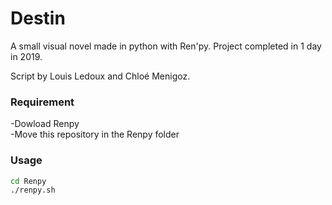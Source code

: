 # Destin
A small visual novel made in python with Ren'py. 
Project completed in 1 day in 2019.
 
Script by Louis Ledoux and Chloé Menigoz.

### Requirement 
-Dowload Renpy</br>
-Move this repository in the Renpy folder

### Usage
```bash
cd Renpy
./renpy.sh
```
